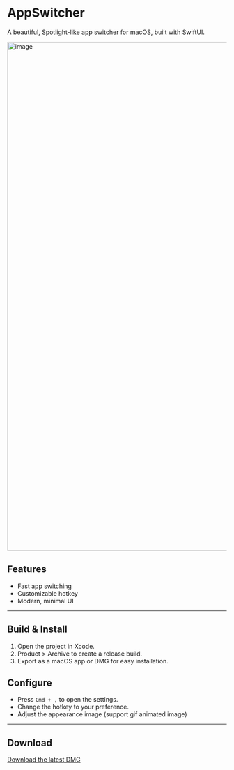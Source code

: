 # AppSwitcher

A beautiful, Spotlight-like app switcher for macOS, built with SwiftUI.

<img width="1169" alt="image" src="https://github.com/user-attachments/assets/11db40b8-0db1-4011-826c-e11b74b8a04d" />


## Features
- Fast app switching
- Customizable hotkey
- Modern, minimal UI

---

## Build & Install

1. Open the project in Xcode.
2. Product > Archive to create a release build.
3. Export as a macOS app or DMG for easy installation.

## Configure
- Press `Cmd + ,` to open the settings.
- Change the hotkey to your preference.
- Adjust the appearance image (support gif animated image)

---

## Download
[Download the latest DMG](release/AppSwitcher.dmg)
